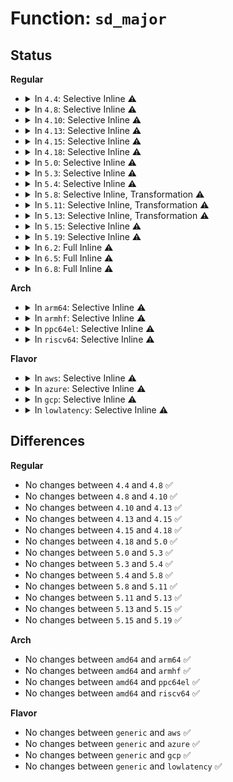 # Function: <code>sd_major</code>

## Status
<b>Regular</b>
<ul>
<li>
<details>
<summary>In <code>4.4</code>: Selective Inline ⚠️</summary>

```c
int sd_major(int major_idx);
```

**Collision:** Unique Static

**Inline:** Selective

**Transformation:** False

**Instances:**

```
In drivers/scsi/sd.c (ffffffff815bc4a0)
Location: drivers/scsi/sd.c:554
Inline: True
Direct callers:
  - drivers/scsi/sd.c:exit_sd
  - drivers/scsi/sd.c:exit_sd
  - drivers/scsi/sd.c:init_sd
  - drivers/scsi/sd.c:init_sd
  - drivers/scsi/sd.c:init_sd
  - drivers/scsi/sd.c:sd_probe_async
```
**Symbols:**

```
ffffffff815bc4a0-ffffffff815bc4ca: sd_major (STB_LOCAL)
```
</details>
</li>
<li>
<details>
<summary>In <code>4.8</code>: Selective Inline ⚠️</summary>

```c
int sd_major(int major_idx);
```

**Collision:** Unique Static

**Inline:** Selective

**Transformation:** False

**Instances:**

```
In drivers/scsi/sd.c (ffffffff81614d40)
Location: drivers/scsi/sd.c:554
Inline: True
Direct callers:
  - drivers/scsi/sd.c:exit_sd
  - drivers/scsi/sd.c:exit_sd
  - drivers/scsi/sd.c:init_sd
  - drivers/scsi/sd.c:init_sd
  - drivers/scsi/sd.c:init_sd
  - drivers/scsi/sd.c:sd_probe_async
```
**Symbols:**

```
ffffffff81614d40-ffffffff81614d6a: sd_major (STB_LOCAL)
```
</details>
</li>
<li>
<details>
<summary>In <code>4.10</code>: Selective Inline ⚠️</summary>

```c
int sd_major(int major_idx);
```

**Collision:** Unique Static

**Inline:** Selective

**Transformation:** False

**Instances:**

```
In drivers/scsi/sd.c (ffffffff816446d0)
Location: drivers/scsi/sd.c:561
Inline: True
Direct callers:
  - drivers/scsi/sd.c:exit_sd
  - drivers/scsi/sd.c:exit_sd
  - drivers/scsi/sd.c:init_sd
  - drivers/scsi/sd.c:init_sd
  - drivers/scsi/sd.c:init_sd
  - drivers/scsi/sd.c:sd_probe_async
```
**Symbols:**

```
ffffffff816446d0-ffffffff816446fa: sd_major (STB_LOCAL)
```
</details>
</li>
<li>
<details>
<summary>In <code>4.13</code>: Selective Inline ⚠️</summary>

```c
int sd_major(int major_idx);
```

**Collision:** Unique Static

**Inline:** Selective

**Transformation:** False

**Instances:**

```
In drivers/scsi/sd.c (ffffffff816583c0)
Location: drivers/scsi/sd.c:591
Inline: True
Direct callers:
  - drivers/scsi/sd.c:exit_sd
  - drivers/scsi/sd.c:exit_sd
  - drivers/scsi/sd.c:init_sd
  - drivers/scsi/sd.c:init_sd
  - drivers/scsi/sd.c:init_sd
  - drivers/scsi/sd.c:sd_probe_async
```
**Symbols:**

```
ffffffff816583c0-ffffffff816583ea: sd_major (STB_LOCAL)
```
</details>
</li>
<li>
<details>
<summary>In <code>4.15</code>: Selective Inline ⚠️</summary>

```c
int sd_major(int major_idx);
```

**Collision:** Unique Static

**Inline:** Selective

**Transformation:** False

**Instances:**

```
In drivers/scsi/sd.c (ffffffff816c1a00)
Location: drivers/scsi/sd.c:599
Inline: True
Direct callers:
  - drivers/scsi/sd.c:exit_sd
  - drivers/scsi/sd.c:exit_sd
  - drivers/scsi/sd.c:init_sd
  - drivers/scsi/sd.c:init_sd
  - drivers/scsi/sd.c:init_sd
  - drivers/scsi/sd.c:sd_probe_async
```
**Symbols:**

```
ffffffff816c1a00-ffffffff816c1a2d: sd_major (STB_LOCAL)
```
</details>
</li>
<li>
<details>
<summary>In <code>4.18</code>: Selective Inline ⚠️</summary>

```c
int sd_major(int major_idx);
```

**Collision:** Unique Static

**Inline:** Selective

**Transformation:** False

**Instances:**

```
In drivers/scsi/sd.c (ffffffff816fe060)
Location: drivers/scsi/sd.c:599
Inline: True
Direct callers:
  - drivers/scsi/sd.c:exit_sd
  - drivers/scsi/sd.c:exit_sd
  - drivers/scsi/sd.c:init_sd
  - drivers/scsi/sd.c:init_sd
  - drivers/scsi/sd.c:init_sd
  - drivers/scsi/sd.c:sd_probe_async
```
**Symbols:**

```
ffffffff816fe060-ffffffff816fe08d: sd_major (STB_LOCAL)
```
</details>
</li>
<li>
<details>
<summary>In <code>5.0</code>: Selective Inline ⚠️</summary>

```c
int sd_major(int major_idx);
```

**Collision:** Unique Static

**Inline:** Selective

**Transformation:** False

**Instances:**

```
In drivers/scsi/sd.c (ffffffff81720c30)
Location: drivers/scsi/sd.c:606
Inline: True
Direct callers:
  - drivers/scsi/sd.c:exit_sd
  - drivers/scsi/sd.c:exit_sd
  - drivers/scsi/sd.c:init_sd
  - drivers/scsi/sd.c:init_sd
  - drivers/scsi/sd.c:init_sd
  - drivers/scsi/sd.c:sd_probe_async
```
**Symbols:**

```
ffffffff81720c30-ffffffff81720c59: sd_major (STB_LOCAL)
```
</details>
</li>
<li>
<details>
<summary>In <code>5.3</code>: Selective Inline ⚠️</summary>

```c
int sd_major(int major_idx);
```

**Collision:** Unique Static

**Inline:** Selective

**Transformation:** False

**Instances:**

```
In drivers/scsi/sd.c (ffffffff8175c300)
Location: drivers/scsi/sd.c:608
Inline: True
Direct callers:
  - drivers/scsi/sd.c:exit_sd
  - drivers/scsi/sd.c:exit_sd
  - drivers/scsi/sd.c:init_sd
  - drivers/scsi/sd.c:init_sd
  - drivers/scsi/sd.c:init_sd
  - drivers/scsi/sd.c:sd_probe
```
**Symbols:**

```
ffffffff8175c300-ffffffff8175c32f: sd_major (STB_LOCAL)
```
</details>
</li>
<li>
<details>
<summary>In <code>5.4</code>: Selective Inline ⚠️</summary>

```c
int sd_major(int major_idx);
```

**Collision:** Unique Static

**Inline:** Selective

**Transformation:** False

**Instances:**

```
In drivers/scsi/sd.c (ffffffff817801a0)
Location: drivers/scsi/sd.c:608
Inline: True
Direct callers:
  - drivers/scsi/sd.c:exit_sd
  - drivers/scsi/sd.c:exit_sd
  - drivers/scsi/sd.c:init_sd
  - drivers/scsi/sd.c:init_sd
  - drivers/scsi/sd.c:init_sd
  - drivers/scsi/sd.c:sd_probe
```
**Symbols:**

```
ffffffff817801a0-ffffffff817801cf: sd_major (STB_LOCAL)
```
</details>
</li>
<li>
<details>
<summary>In <code>5.8</code>: Selective Inline, Transformation ⚠️</summary>

```c
int sd_major(int major_idx);
```

**Collision:** Unique Static

**Inline:** Selective

**Transformation:** True

**Instances:**

```
In drivers/scsi/sd.c (ffffffff81847ec8)
Location: drivers/scsi/sd.c:622
Inline: True
Inline callers:
  - drivers/scsi/sd.c:sd_probe
Direct callers:
  - drivers/scsi/sd.c:exit_sd
  - drivers/scsi/sd.c:exit_sd
  - drivers/scsi/sd.c:init_sd
  - drivers/scsi/sd.c:init_sd
  - drivers/scsi/sd.c:init_sd
```
**Symbols:**

```
ffffffff81843620-ffffffff8184362b: sd_major.part.0 (STB_LOCAL)
ffffffff81843630-ffffffff8184365a: sd_major (STB_LOCAL)
```
</details>
</li>
<li>
<details>
<summary>In <code>5.11</code>: Selective Inline, Transformation ⚠️</summary>

```c
int sd_major(int major_idx);
```

**Collision:** Unique Static

**Inline:** Selective

**Transformation:** True

**Instances:**

```
In drivers/scsi/sd.c (ffffffff81857b24)
Location: drivers/scsi/sd.c:654
Inline: True
Inline callers:
  - drivers/scsi/sd.c:sd_probe
Direct callers:
  - drivers/scsi/sd.c:exit_sd
  - drivers/scsi/sd.c:init_sd
  - drivers/scsi/sd.c:init_sd
```
**Symbols:**

```
ffffffff81853940-ffffffff8185394b: sd_major.part.0 (STB_LOCAL)
ffffffff81853950-ffffffff8185397a: sd_major (STB_LOCAL)
```
</details>
</li>
<li>
<details>
<summary>In <code>5.13</code>: Selective Inline, Transformation ⚠️</summary>

```c
int sd_major(int major_idx);
```

**Collision:** Unique Static

**Inline:** Selective

**Transformation:** True

**Instances:**

```
In drivers/scsi/sd.c (ffffffff8183aaa6)
Location: drivers/scsi/sd.c:654
Inline: True
Inline callers:
  - drivers/scsi/sd.c:sd_probe
Direct callers:
  - drivers/scsi/sd.c:exit_sd
  - drivers/scsi/sd.c:init_sd
  - drivers/scsi/sd.c:init_sd
```
**Symbols:**

```
ffffffff81837350-ffffffff8183735b: sd_major.part.0 (STB_LOCAL)
ffffffff81837360-ffffffff8183738a: sd_major (STB_LOCAL)
```
</details>
</li>
<li>
<details>
<summary>In <code>5.15</code>: Selective Inline ⚠️</summary>

```c
int sd_major(int major_idx);
```

**Collision:** Unique Static

**Inline:** Selective

**Transformation:** False

**Instances:**

```
In drivers/scsi/sd.c (ffffffff818c711f)
Location: drivers/scsi/sd.c:653
Inline: True
Inline callers:
  - drivers/scsi/sd.c:sd_probe
Direct callers:
  - drivers/scsi/sd.c:exit_sd
  - drivers/scsi/sd.c:init_sd
  - drivers/scsi/sd.c:init_sd
```
**Symbols:**

```
ffffffff818c1ea0-ffffffff818c1ec9: sd_major (STB_LOCAL)
```
</details>
</li>
<li>
<details>
<summary>In <code>5.19</code>: Selective Inline ⚠️</summary>

```c
int sd_major(int major_idx);
```

**Collision:** Unique Static

**Inline:** Selective

**Transformation:** False

**Instances:**

```
In drivers/scsi/sd.c (ffffffff81a13ddf)
Location: drivers/scsi/sd.c:645
Inline: True
Inline callers:
  - drivers/scsi/sd.c:sd_probe
Direct callers:
  - drivers/scsi/sd.c:exit_sd
  - drivers/scsi/sd.c:init_sd
  - drivers/scsi/sd.c:init_sd
```
**Symbols:**

```
ffffffff81a0e900-ffffffff81a0e939: sd_major (STB_LOCAL)
```
</details>
</li>
<li>
<details>
<summary>In <code>6.2</code>: Full Inline ⚠️</summary>

**Collision:** Unique Static

**Inline:** Full

**Transformation:** False

**Instances:**

```
In drivers/scsi/sd.c (ffffffff842b1a87)
Location: drivers/scsi/sd.c:645
Inline: True
Inline callers:
  - drivers/scsi/sd.c:exit_sd
  - drivers/scsi/sd.c:init_sd
  - drivers/scsi/sd.c:init_sd
  - drivers/scsi/sd.c:sd_probe
```
</details>
</li>
<li>
<details>
<summary>In <code>6.5</code>: Full Inline ⚠️</summary>

**Collision:** Unique Static

**Inline:** Full

**Transformation:** False

**Instances:**

```
In drivers/scsi/sd.c (ffffffff83af46f7)
Location: drivers/scsi/sd.c:644
Inline: True
Inline callers:
  - drivers/scsi/sd.c:exit_sd
  - drivers/scsi/sd.c:init_sd
  - drivers/scsi/sd.c:init_sd
  - drivers/scsi/sd.c:sd_probe
```
</details>
</li>
<li>
<details>
<summary>In <code>6.8</code>: Full Inline ⚠️</summary>

**Collision:** Unique Static

**Inline:** Full

**Transformation:** False

**Instances:**

```
In drivers/scsi/sd.c (ffffffff83d50427)
Location: drivers/scsi/sd.c:684
Inline: True
Inline callers:
  - drivers/scsi/sd.c:exit_sd
  - drivers/scsi/sd.c:init_sd
  - drivers/scsi/sd.c:init_sd
  - drivers/scsi/sd.c:sd_probe
```
</details>
</li>
</ul>
<b>Arch</b>
<ul>
<li>
<details>
<summary>In <code>arm64</code>: Selective Inline ⚠️</summary>

```c
int sd_major(int major_idx);
```

**Collision:** Unique Static

**Inline:** Selective

**Transformation:** False

**Instances:**

```
In drivers/scsi/sd.c (ffff8000109867f8)
Location: drivers/scsi/sd.c:608
Inline: True
Direct callers:
  - drivers/scsi/sd.c:exit_sd
  - drivers/scsi/sd.c:exit_sd
  - drivers/scsi/sd.c:init_sd
  - drivers/scsi/sd.c:init_sd
  - drivers/scsi/sd.c:init_sd
  - drivers/scsi/sd.c:sd_probe
```
**Symbols:**

```
ffff8000109867f8-ffff800010986850: sd_major (STB_LOCAL)
```
</details>
</li>
<li>
<details>
<summary>In <code>armhf</code>: Selective Inline ⚠️</summary>

```c
int sd_major(int major_idx);
```

**Collision:** Unique Static

**Inline:** Selective

**Transformation:** False

**Instances:**

```
In drivers/scsi/sd.c (c0a5a080)
Location: drivers/scsi/sd.c:608
Inline: True
Direct callers:
  - drivers/scsi/sd.c:exit_sd
  - drivers/scsi/sd.c:exit_sd
  - drivers/scsi/sd.c:init_sd
  - drivers/scsi/sd.c:init_sd
  - drivers/scsi/sd.c:init_sd
  - drivers/scsi/sd.c:sd_probe
```
**Symbols:**

```
c0a5a080-c0a5a0c8: sd_major (STB_LOCAL)
```
</details>
</li>
<li>
<details>
<summary>In <code>ppc64el</code>: Selective Inline ⚠️</summary>

```c
int sd_major(int major_idx);
```

**Collision:** Unique Static

**Inline:** Selective

**Transformation:** False

**Instances:**

```
In drivers/scsi/sd.c (c000000000a47a80)
Location: drivers/scsi/sd.c:608
Inline: True
Direct callers:
  - drivers/scsi/sd.c:exit_sd
  - drivers/scsi/sd.c:exit_sd
  - drivers/scsi/sd.c:init_sd
  - drivers/scsi/sd.c:init_sd
  - drivers/scsi/sd.c:init_sd
  - drivers/scsi/sd.c:sd_probe
```
**Symbols:**

```
c000000000a47a80-c000000000a47adc: sd_major (STB_LOCAL)
```
</details>
</li>
<li>
<details>
<summary>In <code>riscv64</code>: Selective Inline ⚠️</summary>

```c
int sd_major(int major_idx);
```

**Collision:** Unique Static

**Inline:** Selective

**Transformation:** False

**Instances:**

```
In drivers/scsi/sd.c (ffffffe0005ec15c)
Location: drivers/scsi/sd.c:608
Inline: True
Direct callers:
  - drivers/scsi/sd.c:exit_sd
  - drivers/scsi/sd.c:exit_sd
  - drivers/scsi/sd.c:init_sd
  - drivers/scsi/sd.c:init_sd
  - drivers/scsi/sd.c:init_sd
  - drivers/scsi/sd.c:sd_probe
```
**Symbols:**

```
ffffffe0005ec15c-ffffffe0005ec1a0: sd_major (STB_LOCAL)
```
</details>
</li>
</ul>
<b>Flavor</b>
<ul>
<li>
<details>
<summary>In <code>aws</code>: Selective Inline ⚠️</summary>

```c
int sd_major(int major_idx);
```

**Collision:** Unique Static

**Inline:** Selective

**Transformation:** False

**Instances:**

```
In drivers/scsi/sd.c (ffffffff81734890)
Location: drivers/scsi/sd.c:608
Inline: True
Direct callers:
  - drivers/scsi/sd.c:exit_sd
  - drivers/scsi/sd.c:exit_sd
  - drivers/scsi/sd.c:init_sd
  - drivers/scsi/sd.c:init_sd
  - drivers/scsi/sd.c:init_sd
  - drivers/scsi/sd.c:sd_probe
```
**Symbols:**

```
ffffffff81734890-ffffffff817348bf: sd_major (STB_LOCAL)
```
</details>
</li>
<li>
<details>
<summary>In <code>azure</code>: Selective Inline ⚠️</summary>

```c
int sd_major(int major_idx);
```

**Collision:** Unique Static

**Inline:** Selective

**Transformation:** False

**Instances:**

```
In drivers/scsi/sd.c (ffffffff81716530)
Location: drivers/scsi/sd.c:608
Inline: True
Direct callers:
  - drivers/scsi/sd.c:exit_sd
  - drivers/scsi/sd.c:exit_sd
  - drivers/scsi/sd.c:init_sd
  - drivers/scsi/sd.c:init_sd
  - drivers/scsi/sd.c:init_sd
  - drivers/scsi/sd.c:sd_probe
```
**Symbols:**

```
ffffffff81716530-ffffffff8171655f: sd_major (STB_LOCAL)
```
</details>
</li>
<li>
<details>
<summary>In <code>gcp</code>: Selective Inline ⚠️</summary>

```c
int sd_major(int major_idx);
```

**Collision:** Unique Static

**Inline:** Selective

**Transformation:** False

**Instances:**

```
In drivers/scsi/sd.c (ffffffff81775020)
Location: drivers/scsi/sd.c:608
Inline: True
Direct callers:
  - drivers/scsi/sd.c:exit_sd
  - drivers/scsi/sd.c:exit_sd
  - drivers/scsi/sd.c:init_sd
  - drivers/scsi/sd.c:init_sd
  - drivers/scsi/sd.c:init_sd
  - drivers/scsi/sd.c:sd_probe
```
**Symbols:**

```
ffffffff81775020-ffffffff8177504f: sd_major (STB_LOCAL)
```
</details>
</li>
<li>
<details>
<summary>In <code>lowlatency</code>: Selective Inline ⚠️</summary>

```c
int sd_major(int major_idx);
```

**Collision:** Unique Static

**Inline:** Selective

**Transformation:** False

**Instances:**

```
In drivers/scsi/sd.c (ffffffff8178ee00)
Location: drivers/scsi/sd.c:608
Inline: True
Direct callers:
  - drivers/scsi/sd.c:exit_sd
  - drivers/scsi/sd.c:exit_sd
  - drivers/scsi/sd.c:init_sd
  - drivers/scsi/sd.c:init_sd
  - drivers/scsi/sd.c:init_sd
  - drivers/scsi/sd.c:sd_probe
```
**Symbols:**

```
ffffffff8178ee00-ffffffff8178ee2f: sd_major (STB_LOCAL)
```
</details>
</li>
</ul>

## Differences
<b>Regular</b>
<ul>
<li>
No changes between <code>4.4</code> and <code>4.8</code> ✅
</li>
<li>
No changes between <code>4.8</code> and <code>4.10</code> ✅
</li>
<li>
No changes between <code>4.10</code> and <code>4.13</code> ✅
</li>
<li>
No changes between <code>4.13</code> and <code>4.15</code> ✅
</li>
<li>
No changes between <code>4.15</code> and <code>4.18</code> ✅
</li>
<li>
No changes between <code>4.18</code> and <code>5.0</code> ✅
</li>
<li>
No changes between <code>5.0</code> and <code>5.3</code> ✅
</li>
<li>
No changes between <code>5.3</code> and <code>5.4</code> ✅
</li>
<li>
No changes between <code>5.4</code> and <code>5.8</code> ✅
</li>
<li>
No changes between <code>5.8</code> and <code>5.11</code> ✅
</li>
<li>
No changes between <code>5.11</code> and <code>5.13</code> ✅
</li>
<li>
No changes between <code>5.13</code> and <code>5.15</code> ✅
</li>
<li>
No changes between <code>5.15</code> and <code>5.19</code> ✅
</li>
</ul>
<b>Arch</b>
<ul>
<li>
No changes between <code>amd64</code> and <code>arm64</code> ✅
</li>
<li>
No changes between <code>amd64</code> and <code>armhf</code> ✅
</li>
<li>
No changes between <code>amd64</code> and <code>ppc64el</code> ✅
</li>
<li>
No changes between <code>amd64</code> and <code>riscv64</code> ✅
</li>
</ul>
<b>Flavor</b>
<ul>
<li>
No changes between <code>generic</code> and <code>aws</code> ✅
</li>
<li>
No changes between <code>generic</code> and <code>azure</code> ✅
</li>
<li>
No changes between <code>generic</code> and <code>gcp</code> ✅
</li>
<li>
No changes between <code>generic</code> and <code>lowlatency</code> ✅
</li>
</ul>
